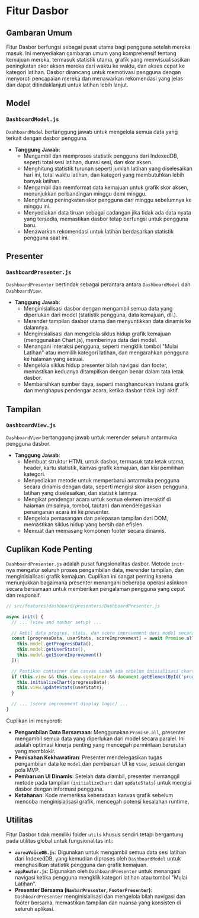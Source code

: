 # Fitur Dasbor

## Gambaran Umum

Fitur Dasbor berfungsi sebagai pusat utama bagi pengguna setelah mereka masuk. Ini menyediakan gambaran umum yang komprehensif tentang kemajuan mereka, termasuk statistik utama, grafik yang memvisualisasikan peningkatan skor aksen mereka dari waktu ke waktu, dan akses cepat ke kategori latihan. Dasbor dirancang untuk memotivasi pengguna dengan menyoroti pencapaian mereka dan menawarkan rekomendasi yang jelas dan dapat ditindaklanjuti untuk latihan lebih lanjut.

## Model

### `DashboardModel.js`

`DashboardModel` bertanggung jawab untuk mengelola semua data yang terkait dengan dasbor pengguna.

- **Tanggung Jawab**:
    - Mengambil dan memproses statistik pengguna dari IndexedDB, seperti total sesi latihan, durasi sesi, dan skor aksen.
    - Menghitung statistik turunan seperti jumlah latihan yang diselesaikan hari ini, total waktu latihan, dan kategori yang membutuhkan lebih banyak latihan.
    - Mengambil dan memformat data kemajuan untuk grafik skor aksen, menunjukkan perbandingan minggu demi minggu.
    - Menghitung peningkatan skor pengguna dari minggu sebelumnya ke minggu ini.
    - Menyediakan data tiruan sebagai cadangan jika tidak ada data nyata yang tersedia, memastikan dasbor tetap berfungsi untuk pengguna baru.
    - Menawarkan rekomendasi untuk latihan berdasarkan statistik pengguna saat ini.

## Presenter

### `DashboardPresenter.js`

`DashboardPresenter` bertindak sebagai perantara antara `DashboardModel` dan `DashboardView`.

- **Tanggung Jawab**:
    - Menginisialisasi dasbor dengan mengambil semua data yang diperlukan dari model (statistik pengguna, data kemajuan, dll.).
    - Merender tampilan dasbor utama dan menyuntikkan data dinamis ke dalamnya.
    - Menginisialisasi dan mengelola siklus hidup grafik kemajuan (menggunakan Chart.js), memberinya data dari model.
    - Menangani interaksi pengguna, seperti mengklik tombol "Mulai Latihan" atau memilih kategori latihan, dan mengarahkan pengguna ke halaman yang sesuai.
    - Mengelola siklus hidup presenter bilah navigasi dan footer, memastikan keduanya ditampilkan dengan benar dalam tata letak dasbor.
    - Membersihkan sumber daya, seperti menghancurkan instans grafik dan menghapus pendengar acara, ketika dasbor tidak lagi aktif.

## Tampilan

### `DashboardView.js`

`DashboardView` bertanggung jawab untuk merender seluruh antarmuka pengguna dasbor.

- **Tanggung Jawab**:
    - Membuat struktur HTML untuk dasbor, termasuk tata letak utama, header, kartu statistik, kanvas grafik kemajuan, dan kisi pemilihan kategori.
    - Menyediakan metode untuk memperbarui antarmuka pengguna secara dinamis dengan data, seperti mengisi skor aksen pengguna, latihan yang diselesaikan, dan statistik lainnya.
    - Mengikat pendengar acara untuk semua elemen interaktif di halaman (misalnya, tombol, tautan) dan mendelegasikan penanganan acara ini ke presenter.
    - Mengelola pemasangan dan pelepasan tampilan dari DOM, memastikan siklus hidup yang bersih dan efisien.
    - Memuat dan memasang komponen footer secara dinamis.

## Cuplikan Kode Penting

`DashboardPresenter.js` adalah pusat fungsionalitas dasbor. Metode `init`-nya mengatur seluruh proses pengambilan data, merender tampilan, dan menginisialisasi grafik kemajuan. Cuplikan ini sangat penting karena menunjukkan bagaimana presenter menangani beberapa operasi asinkron secara bersamaan untuk memberikan pengalaman pengguna yang cepat dan responsif.

```javascript
// src/features/dashboard/presenters/DashboardPresenter.js

async init() {
  // ... (view and navbar setup) ...

  // Ambil data progres, stats, dan score improvement dari model secara async
  const [progressData, userStats, scoreImprovement] = await Promise.all([
    this.model.getProgressData(),
    this.model.getUserStats(),
    this.model.getScoreImprovement()
  ]);

  // Pastikan container dan canvas sudah ada sebelum inisialisasi chart dan update stats
  if (this.view && this.view.container && document.getElementById('progressChart')) {
    this.initializeChart(progressData);
    this.view.updateStats(userStats);
  }

  // ... (score improvement display logic) ...
}
```

Cuplikan ini menyoroti:
- **Pengambilan Data Bersamaan**: Menggunakan `Promise.all`, presenter mengambil semua data yang diperlukan dari model secara paralel. Ini adalah optimasi kinerja penting yang mencegah permintaan berurutan yang memblokir.
- **Pemisahan Kekhawatiran**: Presenter mendelegasikan tugas pengambilan data ke `model` dan pembaruan UI ke `view`, sesuai dengan pola MVP.
- **Pembaruan UI Dinamis**: Setelah data diambil, presenter memanggil metode pada tampilan (`initializeChart` dan `updateStats`) untuk mengisi dasbor dengan informasi pengguna.
- **Ketahanan**: Kode memeriksa keberadaan kanvas grafik sebelum mencoba menginisialisasi grafik, mencegah potensi kesalahan runtime.

## Utilitas

Fitur Dasbor tidak memiliki folder `utils` khusus sendiri tetapi bergantung pada utilitas global untuk fungsionalitas inti:

- **`aureaVoiceDB.js`**: Digunakan untuk mengambil semua data sesi latihan dari IndexedDB, yang kemudian diproses oleh `DashboardModel` untuk menghasilkan statistik pengguna dan grafik kemajuan.
- **`appRouter.js`**: Digunakan oleh `DashboardPresenter` untuk menangani navigasi ketika pengguna mengklik kategori latihan atau tombol "Mulai Latihan".
- **Presenter Bersama (`NavbarPresenter`, `FooterPresenter`)**: `DashboardPresenter` menginisialisasi dan mengelola bilah navigasi dan footer bersama, memastikan tampilan dan nuansa yang konsisten di seluruh aplikasi.